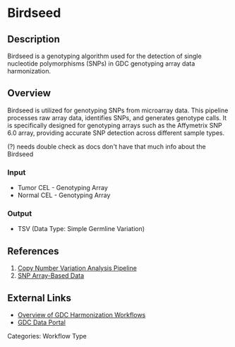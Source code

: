 # Birdseed

## Description ##

Birdseed is a genotyping algorithm used for the detection of single nucleotide polymorphisms (SNPs) in GDC genotyping array data harmonization.

## Overview ##

Birdseed is utilized for genotyping SNPs from microarray data. This pipeline processes raw array data, identifies SNPs, and generates genotype calls. It is specifically designed for genotyping arrays such as the Affymetrix SNP 6.0 array, providing accurate SNP detection across different sample types.

(?) needs double check as docs don't have that much info about the Birdseed

### Input

* Tumor CEL - Genotyping Array
* Normal CEL - Genotyping Array

### Output

* TSV (Data Type: Simple Germline Variation)

## References ##

1. [Copy Number Variation Analysis Pipeline](/Data/Bioinformatics_Pipelines/CNV_Pipeline/)
1. [SNP Array-Based Data](/Encyclopedia/pages/SNP_Array-Based_Data/#data-formats)

## External Links ##

* [Overview of GDC Harmonization Workflows](https://github.com/NCI-GDC/gdc-workflow-overview)
* [GDC Data Portal](https://portal.gdc.cancer.gov)

Categories: Workflow Type